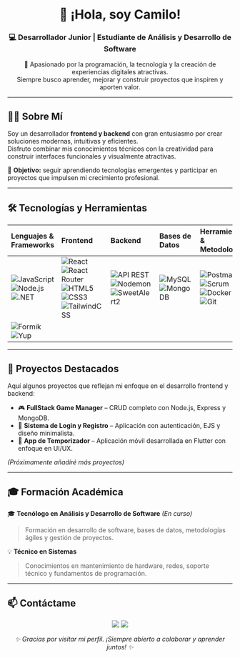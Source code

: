 <!-- Encabezado principal -->
<div align="center">

# 👋 ¡Hola, soy Camilo!
### 💻 Desarrollador Junior | Estudiante de Análisis y Desarrollo de Software  

🚀 Apasionado por la programación, la tecnología y la creación de experiencias digitales atractivas.  
Siempre busco aprender, mejorar y construir proyectos que inspiren y aporten valor.  

---

</div>

## 👨‍💻 Sobre Mí

Soy un desarrollador **frontend y backend** con gran entusiasmo por crear soluciones modernas, intuitivas y eficientes.  
Disfruto combinar mis conocimientos técnicos con la creatividad para construir interfaces funcionales y visualmente atractivas.  

🎯 **Objetivo:** seguir aprendiendo tecnologías emergentes y participar en proyectos que impulsen mi crecimiento profesional.  

---

## 🛠️ Tecnologías y Herramientas

<div align="center">

| **Lenguajes & Frameworks** | **Frontend** | **Backend** | **Bases de Datos** | **Herramientas & Metodologías** |
|:----------------------------|:-------------|:-------------|:------------------|:--------------------------------|
| ![JavaScript](https://img.shields.io/badge/JavaScript-F7DF1E?style=flat&logo=javascript&logoColor=black) <br> ![Node.js](https://img.shields.io/badge/Node.js-339933?style=flat&logo=nodedotjs&logoColor=white) <br> ![.NET](https://img.shields.io/badge/.NET-512BD4?style=flat&logo=dotnet&logoColor=white) | ![React](https://img.shields.io/badge/React-20232A?style=flat&logo=react&logoColor=61DAFB) <br> ![React Router](https://img.shields.io/badge/React_Router_DOM-CA4245?style=flat&logo=reactrouter&logoColor=white) <br> ![HTML5](https://img.shields.io/badge/HTML5-E34F26?style=flat&logo=html5&logoColor=white) <br> ![CSS3](https://img.shields.io/badge/CSS3-1572B6?style=flat&logo=css3&logoColor=white) <br> ![TailwindCSS](https://img.shields.io/badge/TailwindCSS-38B2AC?style=flat&logo=tailwind-css&logoColor=white) | ![API REST](https://img.shields.io/badge/API_REST-005571?style=flat&logo=postman&logoColor=white) <br> ![Nodemon](https://img.shields.io/badge/Nodemon-76D04B?style=flat&logo=nodemon&logoColor=white) <br> ![SweetAlert2](https://img.shields.io/badge/SweetAlert2-FF6B81?style=flat&logo=sweetalert2&logoColor=white) | ![MySQL](https://img.shields.io/badge/MySQL-4479A1?style=flat&logo=mysql&logoColor=white) <br> ![MongoDB](https://img.shields.io/badge/MongoDB-47A248?style=flat&logo=mongodb&logoColor=white) | ![Postman](https://img.shields.io/badge/Postman-FF6C37?style=flat&logo=postman&logoColor=white) <br> ![Scrum](https://img.shields.io/badge/Scrum-0A66C2?style=flat&logo=azuredevops&logoColor=white) <br> ![Docker](https://img.shields.io/badge/Docker-2CA5E0?style=flat&logo=docker&logoColor=white) <br> ![Git](https://img.shields.io/badge/Git-F05032?style=flat&logo=git&logoColor=white) |
| ![Formik](https://img.shields.io/badge/Formik-000000?style=flat&logo=formik&logoColor=white) <br> ![Yup](https://img.shields.io/badge/Yup-000000?style=flat&logo=yup&logoColor=white) |  |  |  |  |

</div>

---

## 🧠 Proyectos Destacados

Aquí algunos proyectos que reflejan mi enfoque en el desarrollo frontend y backend:

- 🎮 **FullStack Game Manager** – CRUD completo con Node.js, Express y MongoDB.  
- 🧾 **Sistema de Login y Registro** – Aplicación con autenticación, EJS y diseño minimalista.  
- 📱 **App de Temporizador** – Aplicación móvil desarrollada en Flutter con enfoque en UI/UX.  

*(Próximamente añadiré más proyectos)*  

---

## 🎓 Formación Académica

🎓 **Tecnólogo en Análisis y Desarrollo de Software** *(En curso)*  
> Formación en desarrollo de software, bases de datos, metodologías ágiles y gestión de proyectos.

💡 **Técnico en Sistemas**  
> Conocimientos en mantenimiento de hardware, redes, soporte técnico y fundamentos de programación.

---

## 📫 Contáctame

<p align="center">
  <a href="mailto:bryan.giraldo.0906@gmail.com"><img src="https://img.shields.io/badge/Correo-D14836?style=for-the-badge&logo=gmail&logoColor=white" /></a>
  <a href="http://www.linkedin.com/in/camilo-giraldo-84074b389"><img src="https://img.shields.io/badge/LinkedIn-0A66C2?style=for-the-badge&logo=linkedin&logoColor=white" /></a>
</p>

<div align="center">
  <i>✨ Gracias por visitar mi perfil. ¡Siempre abierto a colaborar y aprender juntos! ✨</i>
</div>

